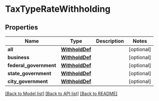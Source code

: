 # TaxTypeRateWithholding

## Properties
Name | Type | Description | Notes
------------ | ------------- | ------------- | -------------
**all** | [**WithholdDef**](WithholdDef.md) |  | [optional] 
**business** | [**WithholdDef**](WithholdDef.md) |  | [optional] 
**federal_government** | [**WithholdDef**](WithholdDef.md) |  | [optional] 
**state_government** | [**WithholdDef**](WithholdDef.md) |  | [optional] 
**city_government** | [**WithholdDef**](WithholdDef.md) |  | [optional] 

[[Back to Model list]](../README.md#documentation-for-models) [[Back to API list]](../README.md#documentation-for-api-endpoints) [[Back to README]](../README.md)


